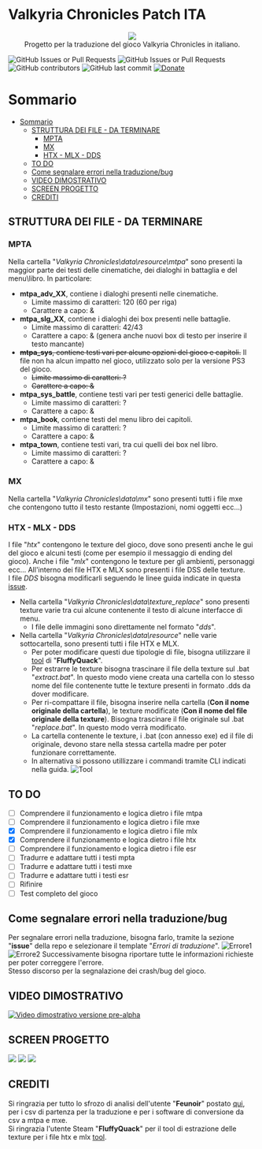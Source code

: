 # Valkyria Chronicles Patch ITA 

<p align="center">
  <img src="img/Logo.png" /><br>
    Progetto per la traduzione del gioco Valkyria Chronicles in italiano.
</p>

![GitHub Issues or Pull Requests](https://img.shields.io/github/issues/zSavT/Valkyria-Chronicles-Patch-ITA)
![GitHub Issues or Pull Requests](https://img.shields.io/github/issues-pr/zSavT/Valkyria-Chronicles-Patch-ITA)
![GitHub contributors](https://img.shields.io/github/contributors/zSavT/Valkyria-Chronicles-Patch-ITA)
![GitHub last commit](https://img.shields.io/github/last-commit/zSavT/Valkyria-Chronicles-Patch-ITA)
[![Donate](https://img.shields.io/badge/Donate-PayPal-blue.svg)](https://www.paypal.com/paypalme/verio12)



# Sommario

- [Sommario](#sommario)
  - [STRUTTURA DEI FILE - DA TERMINARE](#struttura-dei-file---da-terminare)
    - [MPTA](#mpta)
    - [MX](#mx)
    - [HTX - MLX - DDS](#htx---mlx---dds)
  - [TO DO](#to-do)
  - [Come segnalare errori nella traduzione/bug](#come-segnalare-errori-nella-traduzionebug)
  - [VIDEO DIMOSTRATIVO](#video-dimostrativo)
  - [SCREEN PROGETTO](#screen-progetto)
  - [CREDITI](#crediti)

## STRUTTURA DEI FILE - DA TERMINARE

### MPTA

Nella cartella "_Valkyria Chronicles\data\resource\mtpa_" sono presenti la maggior parte dei testi delle cinematiche, dei dialoghi in battaglia e del menu\libro. In particolare:

- __mtpa_adv_XX__, contiene i dialoghi presenti nelle cinematiche.
    - Limite massimo di caratteri: 120 (60 per riga)
    - Carattere a capo: &
- __mtpa_slg_XX__, contiene i dialoghi dei box presenti nelle battaglie.
    - Limite massimo di caratteri: 42/43
    - Carattere a capo: & (genera anche nuovi box di testo per inserire il testo mancante)
- ~~__mtpa_sys__, contiene testi vari per alcune opzioni del gioco e capitoli.~~ Il file non ha alcun impatto nel gioco, utilizzato solo per la versione PS3 del gioco.
    - ~~Limite massimo di caratteri: ?~~
    - ~~Carattere a capo: &~~
- __mtpa_sys_battle__, contiene testi vari per testi generici delle battaglie.
    - Limite massimo di caratteri: ?
    - Carattere a capo: &
- __mtpa_book__, contiene testi del menu libro dei capitoli.
    - Limite massimo di caratteri: ?
    - Carattere a capo: &
- __mtpa_town__, contiene testi vari, tra cui quelli dei box nel libro.
    - Limite massimo di caratteri: ?
    - Carattere a capo: &

### MX

Nella cartella "_Valkyria Chronicles\data\mx_" sono presenti tutti i file mxe che contengono tutto il testo restante (Impostazioni, nomi oggetti ecc...)<br>

### HTX - MLX - DDS

I file "_htx_" contengono le texture del gioco, dove sono presenti anche le gui del gioco e alcuni testi (come per esempio il messaggio di ending del gioco). Anche i file "_mlx_" contengono le texture per gli ambienti, personaggi ecc... All'interno dei file HTX e MLX sono presenti i file DSS delle texture.<br>
I file _DDS_ bisogna modificarli seguendo le linee guida indicate in questa [issue](https://github.com/zSavT/Valkyria-Chronicles-Patch-ITA/issues/1).


- Nella cartella "_Valkyria Chronicles\data\texture_replace_" sono presenti texture varie tra cui alcune contenente il testo di alcune interfacce di menu.
    - I file delle immagini sono direttamente nel formato "_dds_".
- Nella cartella "_Valkyria Chronicles\data\resource_" nelle varie sottocartella, sono presenti tutti i file HTX e MLX.
    - Per poter modificare questi due tipologie di file, bisogna utilizzare il [tool](https://steamcommunity.com/sharedfiles/filedetails/?id=343016567) di "__FluffyQuack__". 
    - Per estrarre le texture bisogna trascinare il file della texture sul .bat "_extract.bat_". In questo modo viene creata una cartella con lo stesso nome del file contenente tutte le texture presenti in formato .dds da dover modificare.
    - Per ri-compattare il file, bisogna inserire nella cartella (__Con il nome originale della cartella__), le texture modificate (__Con il nome del file originale della texture__). Bisogna trascinare il file originale sul .bat "_replace.bat_". In questo modo verrà modificato.
    - La cartella contenente le texture, i .bat (con annesso exe) ed il file di originale, devono stare nella stessa cartella madre per poter funzionare correttamente.
    - In alternativa si possono utillizzare i commandi tramite CLI indicati nella guida.
![Tool](img/toolHTX-MLX.gif)




## TO DO

- [ ] Comprendere il funzionamento e logica dietro i file mtpa
- [ ] Comprendere il funzionamento e logica dietro i file mxe
- [x] Comprendere il funzionamento e logica dietro i file mlx
- [x] Comprendere il funzionamento e logica dietro i file htx
- [ ] Comprendere il funzionamento e logica dietro i file esr
- [ ] Tradurre e adattare tutti i testi mpta
- [ ] Tradurre e adattare tutti i testi mxe
- [ ] Tradurre e adattare tutti i testi esr
- [ ] Rifinire
- [ ] Test completo del gioco

## Come segnalare errori nella traduzione/bug

Per segnalare errori nella traduzione, bisogna farlo, tramite la sezione "__issue__" della repo e selezionare il template "_Errori di traduzione_".
![Errore1](img/Issue0.png)
![Errore2](img/Issue1.png)
Successivamente bisogna riportare tutte le informazioni richieste per poter correggere l'errore.<br>
Stesso discorso per la segnalazione dei crash/bug del gioco.

## VIDEO DIMOSTRATIVO
[![Video dimostrativo versione pre-alpha](https://img.youtube.com/vi/MNjeAes6j74/0.jpg)](https://youtu.be/MNjeAes6j74?si=MNjeAes6j74)


## SCREEN PROGETTO

![](img/1.jpg)
![](img/2.jpg)
![](img/3.jpg)

## CREDITI

Si ringrazia per tutto lo sfrozo di analisi dell'utente "__Feunoir__" postato [qui](https://www.jeuxvideo.com/forums/42-14107-38261510-1-0-1-0-traduction-du-jeu-aide-bienvenue.htm), per i csv di partenza per la traduzione e per i software di conversione da csv a mtpa e mxe.<br>
Si ringrazia l'utente Steam "__FluffyQuack__" per il tool di estrazione delle texture per i file htx e mlx [tool](https://steamcommunity.com/sharedfiles/filedetails/?id=343016567).
